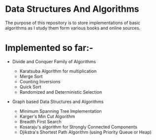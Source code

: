 Data Structures And Algorithms
==============================
The purpose of this repository is to store implementations of basic algorithms as
I study them form various books and online sources.

# Implemented so far:-
- Divide and Conquer Family of Algorithms
    - Karatsuba Algorithm for multiplication
    - Merge Sort
    - Counting Inversions
    - Quick Sort
    - Randomized and Deterministic Selection
    
- Graph based Data Structures and Algorithms
    - Minimum Spanning Tree Implementation
    - Karger's Min Cut Algorithm
    - Breadth First Search
    - Kosaraju's algorithm for Strongly Connected Components
    - Djikstra's Shortest Path Algorithm (using Priority Queue or Heap)
